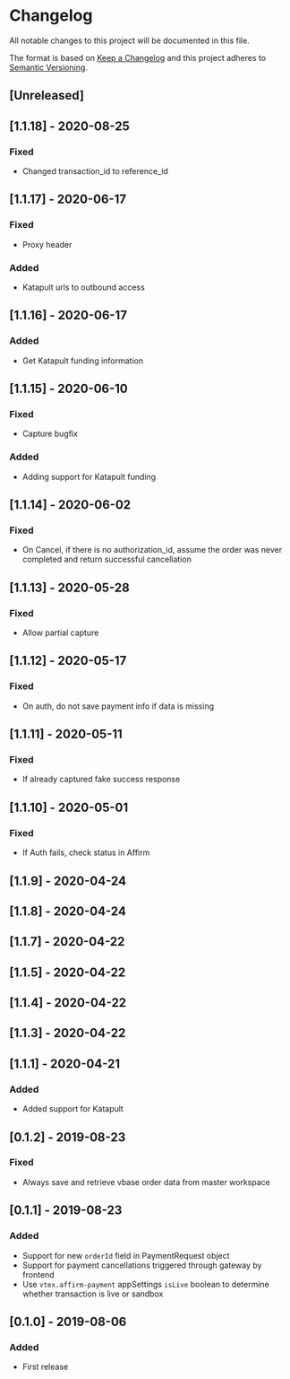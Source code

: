 # Changelog

All notable changes to this project will be documented in this file.

The format is based on [Keep a Changelog](http://keepachangelog.com/en/1.0.0/)
and this project adheres to [Semantic Versioning](http://semver.org/spec/v2.0.0.html).

## [Unreleased]

## [1.1.18] - 2020-08-25

### Fixed

- Changed transaction_id to reference_id

## [1.1.17] - 2020-06-17

### Fixed

- Proxy header

### Added
 
- Katapult urls to outbound access

## [1.1.16] - 2020-06-17

 ### Added
 
- Get Katapult funding information

## [1.1.15] - 2020-06-10

### Fixed

- Capture bugfix
 
 ### Added
 
- Adding support for Katapult funding

## [1.1.14] - 2020-06-02

### Fixed

- On Cancel, if there is no authorization_id, assume the order was never completed and return successful cancellation

## [1.1.13] - 2020-05-28

### Fixed

- Allow partial capture

## [1.1.12] - 2020-05-17

### Fixed

- On auth, do not save payment info if data is missing

## [1.1.11] - 2020-05-11

### Fixed

- If already captured fake success response

## [1.1.10] - 2020-05-01

### Fixed

- If Auth fails, check status in Affirm

## [1.1.9] - 2020-04-24

## [1.1.8] - 2020-04-24

## [1.1.7] - 2020-04-22

## [1.1.5] - 2020-04-22

## [1.1.4] - 2020-04-22

## [1.1.3] - 2020-04-22

## [1.1.1] - 2020-04-21

### Added

- Added support for Katapult

## [0.1.2] - 2019-08-23

### Fixed

- Always save and retrieve vbase order data from master workspace

## [0.1.1] - 2019-08-23

### Added

- Support for new `orderId` field in PaymentRequest object
- Support for payment cancellations triggered through gateway by frontend 
- Use `vtex.affirm-payment` appSettings `isLive` boolean to determine whether transaction is live or sandbox

## [0.1.0] - 2019-08-06

### Added

- First release